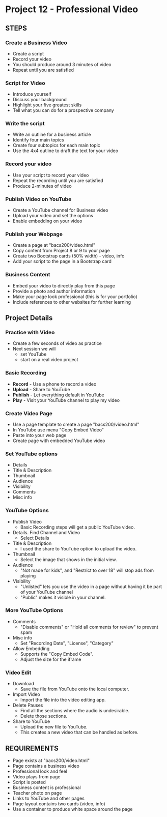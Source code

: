 # Project 12 - Professional Video


## STEPS

### Create a Business Video
* Create a script
* Record your video 
* You should produce around 3 minutes of video
* Repeat until you are satisfied


### Script for Video
* Introduce yourself
* Discuss your background
* Highlight your five greatest skills
* Tell what you can do for a prospective company


### Write the script
* Write an outline for a business article 
* Identify four main topics
* Create four subtopics for each main topic
* Use the 4x4 outline to draft the text for your video


### Record your video
* Use your script to record your video
* Repeat the recording until you are satisfied
* Produce 2-minutes of video


### Publish Video on YouTube
* Create a YouTube channel for Business video
* Upload your video and set the options
* Enable embedding on your video


### Publish your Webpage
* Create a page at "bacs200/video.html"
* Copy content from Project 8 or 9 to your page
* Create two Bootstrap cards (50% width) - video, info
* Add your script to the page in a Bootstrap card


### Business Content
* Embed your video to directly play from this page
* Provide a photo and author information 
* Make your page look professional (this is for your portfolio)
* Include references to other websites for further learning



## Project Details

### Practice with Video
* Create a few seconds of video as practice
* Next session we will 
    * set YouTube
    * start on a real video project


### Basic Recording
* **Record** - Use a phone to record a video
* **Upload** - Share to YouTube 
* **Publish** - Let everything default in YouTube
* **Play** - Visit your YouTube channel to play my video


### Create Video Page
* Use a page template to create a page "bacs200/video.html"
* In YouTube use menu "Copy Embed Video"
* Paste into your web page
* Create page with embedded YouTube video


### Set YouTube options
* Details 
* Title & Description
* Thumbnail
* Audience
* Visibility
* Comments
* Misc info


### YouTube Options
* Publish Video
    * Basic Recording steps will get a public YouTube video.
* Details. Find Channel and Video
    * Select Details
* Title & Description
    * I used the share to YouTube option to upload the video.
* Thumbnail
    * Select the image that shows in the initial view.
* Audience
    * "Not made for kids", and "Restrict to over 18" will stop ads from playing
* Visibility
    * "Unlisted" lets you use the video in a page without having it be part of your YouTube channel
    * "Public" makes it visible in your channel.


### More YouTube Options
* Comments
    * "Disable comments" or "Hold all comments for review" to prevent spam
* Misc info
    * Set "Recording Date", "License", "Category"
* Allow Embedding
    * Supports the "Copy Embed Code". 
    * Adjust the size for the iframe


### Video Edit
* Download
    * Save the file from YouTube onto the local computer.
* Import Video
    * Import the file into the video editing app.
* Delete Pauses
    * Find all the sections where the audio is undesirable. 
    * Delete those sections.
* Share to YouTube
    * Upload the new file to YouTube. 
    * This creates a new video that can be handled as before.



## REQUIREMENTS

* Page exists at "bacs200/video.html"
* Page contains a business video
* Professional look and feel
* Video plays from page
* Script is posted
* Business content is professional
* Teacher photo on page
* Links to YouTube and other pages
* Page layout contains two cards (video, info)
* Use a container to produce white space around the page

